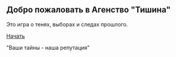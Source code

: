 ## Добро пожаловать в Агенство "Тишина"

Это игра о тенях, выборах и следах прошлого.

[ Начать ](#/prologue)

"Ваши тайны - наша репутация"
